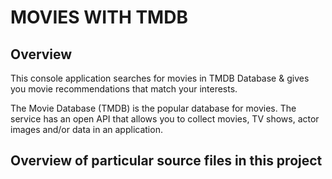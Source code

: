 # MOVIES WITH TMDB

## Overview
This console application searches for movies in TMDB Database & gives you movie recommendations that match your interests.

The Movie Database (TMDB) is the popular database for movies. The service has an open API that allows you to collect movies, TV shows, actor images and/or data in an application.

## Overview of particular source files in this project


